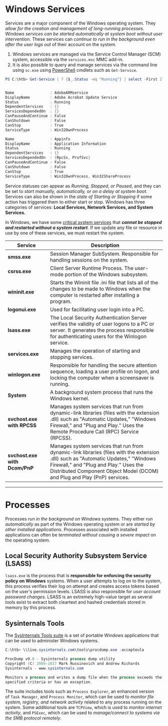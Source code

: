 # Windows Services
Services are a major component of the Windows operating system. They *allow for the creation and management of long-running processes*. Windows *services can be started automatically at system boot without user intervention*. These services can *continue to run in the background even after the user logs out* of their account on the system.

1) Windows services are managed via the Service Control Manager (SCM) system, accessible via the `services.msc` MMC add-in.
2) It is also possible to query and manage services via the command line using `sc.exe` using [PowerShell](https://docs.microsoft.com/en-us/powershell/scripting/overview?view=powershell-7) cmdlets such as `Get-Service`.
```powershell
PS C:\htb> Get-Service | ? {$_.Status -eq "Running"} | select -First 2 |fl


Name                : AdobeARMservice
DisplayName         : Adobe Acrobat Update Service
Status              : Running
DependentServices   : {}
ServicesDependedOn  : {}
CanPauseAndContinue : False
CanShutdown         : False
CanStop             : True
ServiceType         : Win32OwnProcess

Name                : Appinfo
DisplayName         : Application Information
Status              : Running
DependentServices   : {}
ServicesDependedOn  : {RpcSs, ProfSvc}
CanPauseAndContinue : False
CanShutdown         : False
CanStop             : True
ServiceType         : Win32OwnProcess, Win32ShareProcess
```

Service statuses can appear as *Running, Stopped, or Paused*, and they can be set to *start manually, automatically, or on a delay at system boot*. Services can also be shown in the *state of Starting or Stopping* if some action has triggered them to either start or stop. Windows has three categories of services: **Local Services, Network Services, and System Services.**

In Windows, we have some [critical system services](https://docs.microsoft.com/en-us/windows/win32/rstmgr/critical-system-services) that ***cannot be stopped and restarted without a system restart***. If we update any file or resource in use by one of these services, we must restart the system.

| Service                   | Description                                                                                                                                                                                                              |
| ------------------------- | ------------------------------------------------------------------------------------------------------------------------------------------------------------------------------------------------------------------------ |
| **smss.exe**                  | Session Manager SubSystem. Responsible for handling sessions on the system.                                                                                                                                              |
| **csrss.exe**                 | Client Server Runtime Process. The user-mode portion of the Windows subsystem.                                                                                                                                           |
| **wininit.exe**               | Starts the Wininit file .ini file that lists all of the changes to be made to Windows when the computer is restarted after installing a program.                                                                         |
| **logonui.exe**               | Used for facilitating user login into a PC.                                                                                                                                                                              |
| **lsass.exe**                 | The Local Security Authentication Server verifies the validity of user logons to a PC or server. It generates the process responsible for authenticating users for the Winlogon service.                                 |
| **services.exe**              | Manages the operation of starting and stopping services.                                                                                                                                                                 |
| **winlogon.exe**              | Responsible for handling the secure attention sequence, loading a user profile on logon, and locking the computer when a screensaver is running.                                                                         |
| **System**                    | A background system process that runs the Windows kernel.                                                                                                                                                                |
| **svchost.exe with RPCSS**    | Manages system services that run from dynamic-link libraries (files with the extension .dll) such as "Automatic Updates," "Windows Firewall," and "Plug and Play." Uses the Remote Procedure Call (RPC) Service (RPCSS). |
| **svchost.exe with Dcom/PnP** | Manages system services that run from dynamic-link libraries (files with the extension .dll) such as "Automatic Updates," "Windows Firewall," and "Plug and Play." Uses the Distributed Component Object Model (DCOM) and Plug and Play (PnP) services.                                                                                                                                                                                                                         |


---
# Processes
Processes *run in the background on Windows* systems. They either *run automatically* as part of the Windows operating system or are *started by other installed applications*. Processes associated with installed applications can often be *terminated without causing a severe impact* on the operating system.

## Local Security Authority Subsystem Service (LSASS)
`lsass.exe` is the process that is **responsible for enforcing the security policy on Windows** systems. When a user attempts to log on to the system, this process verifies their log on attempt and creates access tokens based on the user's permission levels. LSASS is also responsible for *user account password changes*.
LSASS is an extremely high-value target as several tools exist to extract both cleartext and hashed credentials stored in memory by this process.


## Sysinternals Tools
The [SysInternals Tools suite](https://docs.microsoft.com/en-us/sysinternals) is a set of portable Windows applications that can be used to administer Windows systems.

```powershell
C:\htb> \\live.sysinternals.com\tools\procdump.exe -accepteula

ProcDump v9.0 - Sysinternals process dump utility
Copyright (C) 2009-2017 Mark Russinovich and Andrew Richards
Sysinternals - www.sysinternals.com

Monitors a process and writes a dump file when the process exceeds the
specified criteria or has an exception.
```

The suite includes tools such as `Process Explorer`, an enhanced version of `Task Manager`, and `Process Monitor`, which can be used to *monitor file system, registry, and network activity* related to any process running on the system. Some additional tools are `TCPView`, which is used to *monitor internet activity*, and `PSExec`, which can be used to *manage/connect to systems via the SMB protocol remotely*.